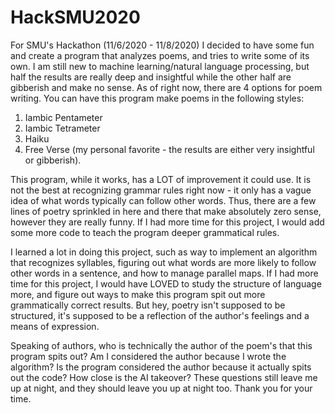 # HackSMU2020
For SMU's Hackathon (11/6/2020 - 11/8/2020) I decided to have some fun and create a program that analyzes poems, and tries to write some of its own. I am still new to machine learning/natural language processing, but half the results are really deep and insightful while the other half are gibberish and make no sense. As of right now, there are 4 options for poem writing. You can have this program make poems in the following styles:

1. Iambic Pentameter
2. Iambic Tetrameter
3. Haiku
4. Free Verse (my personal favorite - the results are either very insightful or gibberish).

This program, while it works, has a LOT of improvement it could use. It is not the best at recognizing grammar rules right now - it only has a vague idea of what words typically can follow other words. Thus, there are a few lines of poetry sprinkled in here and there that make absolutely zero sense, however they are really funny. If I had more time for this project, I would add some more code to teach the program deeper grammatical rules.

I learned a lot in doing this project, such as way to implement an algorithm that recognizes syllables, figuring out what words are more likely to follow other words in a sentence, and how to manage parallel maps. If I had more time for this project, I would have LOVED to study the structure of language more, and figure out ways to make this program spit out more grammatically correct results. But hey, poetry isn't supposed to be structured, it's supposed to be a reflection of the author's feelings and a means of expression.

Speaking of authors, who is technically the author of the poem's that this program spits out? Am I considered the author because I wrote the algorithm? Is the program considered the author because it actually spits out the code? How close is the AI takeover? These questions still leave me up at night, and they should leave you up at night too. Thank you for your time.

